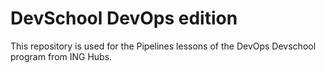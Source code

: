 # DevSchool DevOps edition

This repository is used for the Pipelines lessons of the DevOps Devschool program from ING Hubs.